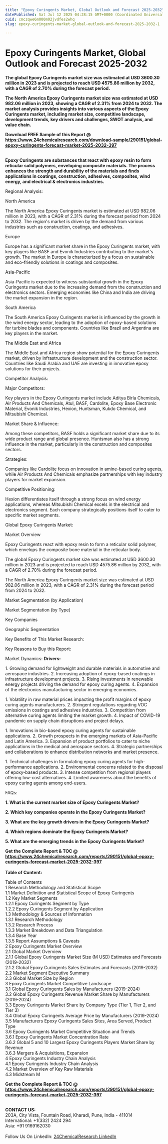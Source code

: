 ```yaml
---
title: "Epoxy Curingents Market, Global Outlook and Forecast 2025-2032"
datePublished: Sat Jul 12 2025 04:28:15 GMT+0000 (Coordinated Universal Time)
cuid: cmczqwe6m000m02jvdfes2whq
slug: epoxy-curingents-market-global-outlook-and-forecast-2025-2032-1

---
```


# Epoxy Curingents Market, Global Outlook and Forecast 2025-2032

<p><strong>The global Epoxy Curingents market size was estimated at USD 3600.30 million in 2023 and is projected to reach USD 4575.86 million by 2032, with a CAGR of 2.70% during the forecast period. </strong></p><p>
</p><p><strong>The North America Epoxy Curingents market size was estimated at USD 982.06 million in 2023, showing a CAGR of 2.31% from 2024 to 2032. The market analysis provides insights into various aspects of the Epoxy Curingents market, including market size, competitive landscape, development trends, key drivers and challenges, SWOT analysis, and value chain.</strong></p><div><b>Download FREE Sample of this Report @ 
            <a href="https://www.24chemicalresearch.com/download-sample/290151/global-epoxy-curingents-forecast-market-2025-2032-397">
            https://www.24chemicalresearch.com/download-sample/290151/global-epoxy-curingents-forecast-market-2025-2032-397</a></b></div><br><p>
</p><p><strong>Epoxy Curingents are substances that react with epoxy resin to form reticular solid polymers, enveloping composite materials. The process enhances the strength and durability of the materials and finds applications in coatings, construction, adhesives, composites, wind energy, and electrical &amp; electronics industries.</strong></p><p>
Regional Analysis:</p><p>
North America</p><p>
</p><p>The North America Epoxy Curingents market is estimated at USD 982.06 million in 2023, with a CAGR of 2.31% during the forecast period from 2024 to 2032. The region's market is driven by the demand from various industries such as construction, coatings, and adhesives.</p><p>
Europe</p><p>
</p><p>Europe has a significant market share in the Epoxy Curingents market, with key players like BASF and Evonik Industries contributing to the market's growth. The market in Europe is characterized by a focus on sustainable and eco-friendly solutions in coatings and composites.</p><p>
Asia-Pacific</p><p>
</p><p>Asia-Pacific is expected to witness substantial growth in the Epoxy Curingents market due to the increasing demand from the construction and electronics sectors. Emerging economies like China and India are driving the market expansion in the region.</p><p>
South America</p><p>
</p><p>The South America Epoxy Curingents market is influenced by the growth in the wind energy sector, leading to the adoption of epoxy-based solutions for turbine blades and components. Countries like Brazil and Argentina are key players in the market.</p><p>
The Middle East and Africa</p><p>
</p><p>The Middle East and Africa region show potential for the Epoxy Curingents market, driven by infrastructure development and the construction sector. Countries like Saudi Arabia and UAE are investing in innovative epoxy solutions for their projects.</p><p>
Competitor Analysis:</p><p>

Major Competitors:</p><p>
</p><p>Key players in the Epoxy Curingents market include Aditya Birla Chemicals, Air Products And Chemicals, Atul, BASF, Cardolite, Epoxy Base Electronic Material, Evonik Industries, Hexion, Huntsman, Kukdo Chemical, and Mitsubishi Chemical.</p><p>
Market Share &amp; Influence:</p><p>
</p><p>Among these competitors, BASF holds a significant market share due to its wide product range and global presence. Huntsman also has a strong influence in the market, particularly in the construction and composites sectors.</p><p>
Strategies:</p><p>
</p><p>Companies like Cardolite focus on innovation in amine-based curing agents, while Air Products And Chemicals emphasize partnerships with key industry players for market expansion.</p><p>
Competitive Positioning:</p><p>
</p><p>Hexion differentiates itself through a strong focus on wind energy applications, whereas Mitsubishi Chemical excels in the electrical and electronics segment. Each company strategically positions itself to cater to specific market segments.</p><p>
Global Epoxy Curingents Market:</p><p>
Market Overview</p><p>
</p><p>Epoxy Curingents react with epoxy resin to form a reticular solid polymer, which envelops the composite bone material in the reticular body.</p><p>
</p><p>The global Epoxy Curingents market size was estimated at USD 3600.30 million in 2023 and is projected to reach USD 4575.86 million by 2032, with a CAGR of 2.70% during the forecast period.</p><p>
</p><p>The North America Epoxy Curingents market size was estimated at USD 982.06 million in 2023, with a CAGR of 2.31% during the forecast period from 2024 to 2032.</p><p>
Market Segmentation (by Application)</p><p>
</p><p>
Market Segmentation (by Type)</p><p>
</p><p>
Key Companies</p><p>
</p><p>
Geographic Segmentation</p><p>
</p><p>
Key Benefits of This Market Research:</p><p>
</p><p>
Key Reasons to Buy this Report:</p><p>
</p><p>
Market Dynamics:
<strong>Drivers:</strong></p><p>
</p><p>1. Growing demand for lightweight and durable materials in automotive and aerospace industries. 2. Increasing adoption of epoxy-based coatings in infrastructure development projects. 3. Rising investments in renewable energy projects driving the demand for epoxy curing agents. 4. Expansion of the electronics manufacturing sector in emerging economies.</p><p>
</p><p>1. Volatility in raw material prices impacting the profit margins of epoxy curing agents manufacturers. 2. Stringent regulations regarding VOC emissions in coatings and adhesives industries. 3. Competition from alternative curing agents limiting the market growth. 4. Impact of COVID-19 pandemic on supply chain disruptions and project delays.</p><p>
</p><p>1. Innovations in bio-based epoxy curing agents for sustainable applications. 2. Growth prospects in the emerging markets of Asia-Pacific and Latin America. 3. Expansion of product portfolios to cater to niche applications in the medical and aerospace sectors. 4. Strategic partnerships and collaborations to enhance distribution networks and market presence.</p><p>
</p><p>1. Technical challenges in formulating epoxy curing agents for high-performance applications. 2. Environmental concerns related to the disposal of epoxy-based products. 3. Intense competition from regional players offering low-cost alternatives. 4. Limited awareness about the benefits of epoxy curing agents among end-users.</p><p>
FAQs:</p><p>
</p><p><strong>1. What is the current market size of Epoxy Curingents Market?</strong></p><p>
</p><p>
</p><p><strong>2. Which key companies operate in the Epoxy Curingents Market?</strong></p><p>
</p><p>
</p><p><strong>3. What are the key growth drivers in the Epoxy Curingents Market?</strong></p><p>
</p><p>
</p><p><strong>4. Which regions dominate the Epoxy Curingents Market?</strong></p><p>
</p><p>
</p><p><strong>5. What are the emerging trends in the Epoxy Curingents Market?</strong></p><p>
</p>

<div><b>Get the Complete Report & TOC @ 
            <a href="https://www.24chemicalresearch.com/reports/290151/global-epoxy-curingents-forecast-market-2025-2032-397">
            https://www.24chemicalresearch.com/reports/290151/global-epoxy-curingents-forecast-market-2025-2032-397</a></b></div><br>
            <b>Table of Content:</b><p>Table of Contents<br />
1 Research Methodology and Statistical Scope<br />
1.1 Market Definition and Statistical Scope of Epoxy Curingents<br />
1.2 Key Market Segments<br />
1.2.1 Epoxy Curingents Segment by Type<br />
1.2.2 Epoxy Curingents Segment by Application<br />
1.3 Methodology & Sources of Information<br />
1.3.1 Research Methodology<br />
1.3.2 Research Process<br />
1.3.3 Market Breakdown and Data Triangulation<br />
1.3.4 Base Year<br />
1.3.5 Report Assumptions & Caveats<br />
2 Epoxy Curingents Market Overview<br />
2.1 Global Market Overview<br />
2.1.1 Global Epoxy Curingents Market Size (M USD) Estimates and Forecasts (2019-2032)<br />
2.1.2 Global Epoxy Curingents Sales Estimates and Forecasts (2019-2032)<br />
2.2 Market Segment Executive Summary<br />
2.3 Global Market Size by Region<br />
3 Epoxy Curingents Market Competitive Landscape<br />
3.1 Global Epoxy Curingents Sales by Manufacturers (2019-2024)<br />
3.2 Global Epoxy Curingents Revenue Market Share by Manufacturers (2019-2024)<br />
3.3 Epoxy Curingents Market Share by Company Type (Tier 1, Tier 2, and Tier 3)<br />
3.4 Global Epoxy Curingents Average Price by Manufacturers (2019-2024)<br />
3.5 Manufacturers Epoxy Curingents Sales Sites, Area Served, Product Type<br />
3.6 Epoxy Curingents Market Competitive Situation and Trends<br />
3.6.1 Epoxy Curingents Market Concentration Rate<br />
3.6.2 Global 5 and 10 Largest Epoxy Curingents Players Market Share by Revenue<br />
3.6.3 Mergers & Acquisitions, Expansion<br />
4 Epoxy Curingents Industry Chain Analysis<br />
4.1 Epoxy Curingents Industry Chain Analysis<br />
4.2 Market Overview of Key Raw Materials<br />
4.3 Midstream M</p>

<div><b>Get the Complete Report & TOC @ 
            <a href="https://www.24chemicalresearch.com/reports/290151/global-epoxy-curingents-forecast-market-2025-2032-397">
            https://www.24chemicalresearch.com/reports/290151/global-epoxy-curingents-forecast-market-2025-2032-397</a></b></div><br>

<b>CONTACT US:</b><br>
            203A, City Vista, Fountain Road, Kharadi, Pune, India - 411014<br>
            International: +1(332) 2424 294<br>
            Asia: +91 9169162030 <br><br>
            Follow Us On LinkedIn: <a href="https://www.linkedin.com/company/24chemicalresearch/">24ChemicalResearch LinkedIn</a>